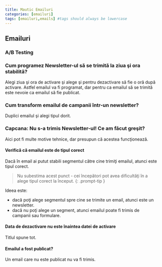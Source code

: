 ```yaml
---
title: Mautic Emailuri
categories: [emailuri]
tags: [emailuri,emails] #tags should always be lowercase
---
```


## Emailuri


### A/B Testing


### Cum programez Newsletter-ul să se trimită la ziua şi ora stabilită?
Alegi ziua şi ora de activare şi alege şi pentru dezactivare să fie o oră după activare.
Astfel emailul va fi programat, dar pentru ca emailul să se trimită este nevoie ca emailul să fie publicat.

### Cum transform emailul de campanii într-un newsletter?
Duplici emailul şi alegi tipul dorit.



### Capcana: Nu s-a trimis Newsletter-ul! Ce am făcut greşit?
Aici pot fi multe motive tehnice, dar presupun că acestea funcţionează.

#### Verifică că emailul este de tipul corect
Dacă în email ai putut stabili segmentul către cine trimiţi emailul, atunci este tipul corect.

> Nu subestima acest punct - cei începători pot avea dificultăţi în a alege tipul corect la început.
{: .prompt-tip }

Ideea este:
* dacă poţi alege segmentul spre cine se trimite un email, atunci este un newsletter.
* dacă nu poţi alege un segment, atunci emailul poate fi trimis de campanii sau formulare.

#### Data de dezactivare nu este înaintea datei de activare
Titlul spune tot.

#### Emailul a fost publicat?
Un email care nu este publicat nu va fi trimis.














